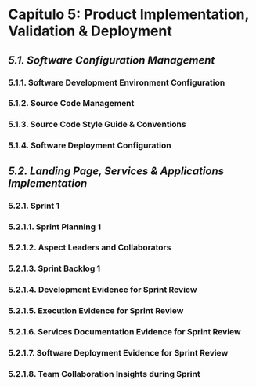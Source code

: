 # Capítulo 5: Product Implementation, Validation & Deployment #

## _5.1. Software Configuration Management_ ##

### 5.1.1. Software Development Environment Configuration ###

### 5.1.2. Source Code Management ###

### 5.1.3. Source Code Style Guide & Conventions ###

### 5.1.4. Software Deployment Configuration ###

## _5.2. Landing Page, Services & Applications Implementation_ ##

### 5.2.1. Sprint 1 ###

### 5.2.1.1. Sprint Planning 1 ###

### 5.2.1.2. Aspect Leaders and Collaborators ###

### 5.2.1.3. Sprint Backlog 1 ###

### 5.2.1.4. Development Evidence for Sprint Review ###

### 5.2.1.5. Execution Evidence for Sprint Review ###

### 5.2.1.6. Services Documentation Evidence for Sprint Review ###

### 5.2.1.7. Software Deployment Evidence for Sprint Review ###

### 5.2.1.8. Team Collaboration Insights during Sprint ###
